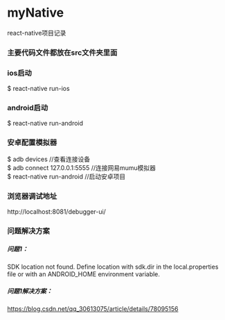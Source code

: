 # myNative
react-native项目记录

### 主要代码文件都放在src文件夹里面

### ios启动
$ react-native run-ios

### android启动
$ react-native run-android

### 安卓配置模拟器
$ adb devices //查看连接设备    
$ adb connect 127.0.0.1:5555 //连接网易mumu模拟器   
$ react-native run-android //启动安卓项目

### 浏览器调试地址
http://localhost:8081/debugger-ui/

### 问题解决方案
##### 问题1：
SDK location not found. Define location with sdk.dir in the local.properties file or with an ANDROID_HOME environment variable.
##### 问题1解决方案：
https://blog.csdn.net/qq_30613075/article/details/78095156